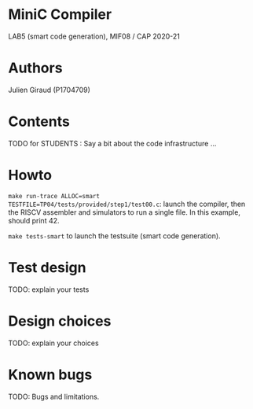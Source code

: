 # MiniC Compiler 
LAB5 (smart code generation), MIF08 / CAP 2020-21

# Authors

Julien Giraud (P1704709)

# Contents

TODO for STUDENTS : Say a bit about the code infrastructure ...

# Howto

`make run-trace ALLOC=smart TESTFILE=TP04/tests/provided/step1/test00.c`: launch the compiler, then the RISCV assembler and simulators to run a single file. In this example, should print 42.

`make tests-smart` to launch the testsuite (smart code generation).

# Test design 

TODO: explain your tests

# Design choices

TODO: explain your choices

# Known bugs

TODO: Bugs and limitations.

